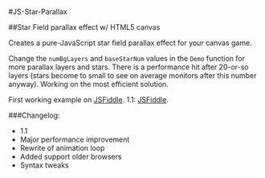#JS-Star-Parallax

##Star Field parallax effect w/ HTML5 canvas

Creates a pure-JavaScript star field parallax effect for your canvas game.

Change the `numBgLayers` and `baseStarNum` values in the `Demo` function for more parallax layers and stars. There is a performance hit after 20-or-so layers (stars become to small to see on average monitors after this number anyway). Working on the most efficient solution.

First working example on [JSFiddle](http://jsfiddle.net/ikradex/BU32R/1/).
1.1: [JSFiddle](http://jsfiddle.net/ikradex/3YHVz/embedded/result/).

###Changelog:

* 1.1
 * Major performance improvement
 * Rewrite of animation loop
 * Added support older browsers
 * Syntax tweaks